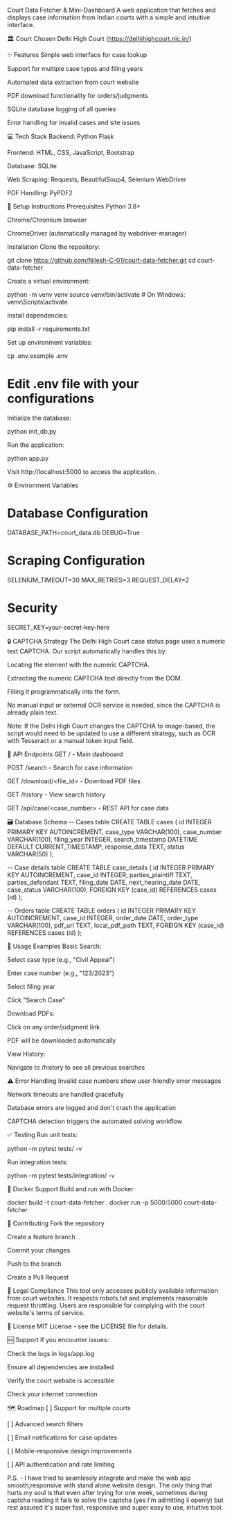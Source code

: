 Court Data Fetcher & Mini-Dashboard
A web application that fetches and displays case information from Indian courts with a simple and intuitive interface.

🏛️ Court Chosen
Delhi High Court (https://delhihighcourt.nic.in/)

✨ Features
Simple web interface for case lookup

Support for multiple case types and filing years

Automated data extraction from court website

PDF download functionality for orders/judgments

SQLite database logging of all queries

Error handling for invalid cases and site issues

💻 Tech Stack
Backend: Python Flask

Frontend: HTML, CSS, JavaScript, Bootstrap

Database: SQLite

Web Scraping: Requests, BeautifulSoup4, Selenium WebDriver

PDF Handling: PyPDF2

🚀 Setup Instructions
Prerequisites
Python 3.8+

Chrome/Chromium browser

ChromeDriver (automatically managed by webdriver-manager)

Installation
Clone the repository:

git clone https://github.com/Nilesh-C-01/court-data-fetcher.git
cd court-data-fetcher

Create a virtual environment:

python -m venv venv
source venv/bin/activate  # On Windows: venv\Scripts\activate

Install dependencies:

pip install -r requirements.txt

Set up environment variables:

cp .env.example .env
# Edit .env file with your configurations

Initialize the database:

python init_db.py

Run the application:

python app.py

Visit http://localhost:5000 to access the application.

⚙️ Environment Variables
# Database Configuration
DATABASE_PATH=court_data.db
DEBUG=True

# Scraping Configuration
SELENIUM_TIMEOUT=30
MAX_RETRIES=3
REQUEST_DELAY=2

# Security
SECRET_KEY=your-secret-key-here

🔒 CAPTCHA Strategy
The Delhi High Court case status page uses a numeric text CAPTCHA. Our script automatically handles this by:

Locating the <span> element with the numeric CAPTCHA.

Extracting the numeric CAPTCHA text directly from the DOM.

Filling it programmatically into the form.

No manual input or external OCR service is needed, since the CAPTCHA is already plain text.

Note: If the Delhi High Court changes the CAPTCHA to image-based, the script would need to be updated to use a different strategy, such as OCR with Tesseract or a manual token input field.

🔌 API Endpoints
GET / - Main dashboard

POST /search - Search for case information

GET /download/<file_id> - Download PDF files

GET /history - View search history

GET /api/case/<case_number> - REST API for case data

🗃️ Database Schema
-- Cases table
CREATE TABLE cases (
    id INTEGER PRIMARY KEY AUTOINCREMENT,
    case_type VARCHAR(100),
    case_number VARCHAR(100),
    filing_year INTEGER,
    search_timestamp DATETIME DEFAULT CURRENT_TIMESTAMP,
    response_data TEXT,
    status VARCHAR(50)
);

-- Case details table
CREATE TABLE case_details (
    id INTEGER PRIMARY KEY AUTOINCREMENT,
    case_id INTEGER,
    parties_plaintiff TEXT,
    parties_defendant TEXT,
    filing_date DATE,
    next_hearing_date DATE,
    case_status VARCHAR(100),
    FOREIGN KEY (case_id) REFERENCES cases (id)
);

-- Orders table
CREATE TABLE orders (
    id INTEGER PRIMARY KEY AUTOINCREMENT,
    case_id INTEGER,
    order_date DATE,
    order_type VARCHAR(100),
    pdf_url TEXT,
    local_pdf_path TEXT,
    FOREIGN KEY (case_id) REFERENCES cases (id)
);

📝 Usage Examples
Basic Search:

Select case type (e.g., "Civil Appeal")

Enter case number (e.g., "123/2023")

Select filing year

Click "Search Case"

Download PDFs:

Click on any order/judgment link

PDF will be downloaded automatically

View History:

Navigate to /history to see all previous searches

⚠️ Error Handling
Invalid case numbers show user-friendly error messages

Network timeouts are handled gracefully

Database errors are logged and don't crash the application

CAPTCHA detection triggers the automated solving workflow

✅ Testing
Run unit tests:

python -m pytest tests/ -v

Run integration tests:

python -m pytest tests/integration/ -v

🐳 Docker Support
Build and run with Docker:

docker build -t court-data-fetcher .
docker run -p 5000:5000 court-data-fetcher

🤝 Contributing
Fork the repository

Create a feature branch

Commit your changes

Push to the branch

Create a Pull Request

📜 Legal Compliance
This tool only accesses publicly available information from court websites. It respects robots.txt and implements reasonable request throttling. Users are responsible for complying with the court website's terms of service.

📄 License
MIT License - see the LICENSE file for details.

🆘 Support
If you encounter issues:

Check the logs in logs/app.log

Ensure all dependencies are installed

Verify the court website is accessible

Check your internet connection

🗺️ Roadmap
[ ] Support for multiple courts

[ ] Advanced search filters

[ ] Email notifications for case updates

[ ] Mobile-responsive design improvements

[ ] API authentication and rate limiting

P.S. - I have tried to seamlessly integrate and make the web app smooth,responsive with stand alone website design. The only thing that hurts my soul is that even after trying for one week, sometimes during captcha reading it fails to solve the captcha (yes I'm admitting ii openly) but rest assured it's super fast, responsive and super easy to use, intuitive tool.
